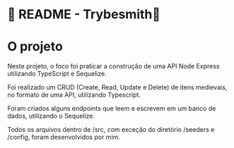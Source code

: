 # :rocket: README -  Trybesmith:rocket:

<h1>O projeto</h1>
<p>Neste projeto, o foco foi praticar a construção de uma API Node Express utilizando TypeScript e Sequelize.</p>
<p>Foi realizado um CRUD (Create, Read, Update e Delete) de itens medievais, no formato de uma API, utilizando Typescript.
<br />
<p>Foram criados alguns endpoints que leem e escrevem em um banco de dados, utilizando o Sequelize.</p>
<p>Todos os arquivos dentro de /src, com exceção do diretório /seeders e /config, foram desenvolvidos por mim.</p>